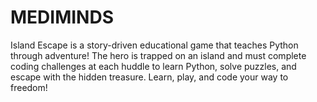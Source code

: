 # MEDIMINDS
Island Escape is a story-driven educational game that teaches Python through adventure! The hero is trapped on an island and must complete coding challenges at each huddle to learn Python, solve puzzles, and escape with the hidden treasure. Learn, play, and code your way to freedom!
